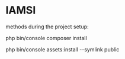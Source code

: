 # IAMSI

methods during the project setup:

php bin/console composer install

php bin/console assets:install --symlink public

